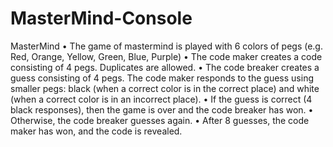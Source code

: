# MasterMind-Console
MasterMind
• The game of mastermind is played with 6 colors of pegs (e.g. Red, Orange, Yellow, Green, Blue, Purple) • The code maker creates a code consisting of 4 pegs.  Duplicates are allowed. • The code breaker creates a guess consisting of 4 pegs.  The code maker responds to the guess using smaller pegs:  black (when a correct color is in the correct place) and white (when a correct color is in an incorrect place). • If the guess is correct (4 black responses), then the game is over and the code breaker has won. • Otherwise, the code breaker guesses again. • After 8 guesses, the code maker has won, and the code is revealed.
